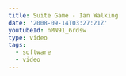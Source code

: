 ```yaml
---
title: Suite Game - Ian Walking
date: '2008-09-14T03:27:21Z'
youtubeId: nMN91_6rdsw
type: video
tags:
  - software
  - video
---
```

